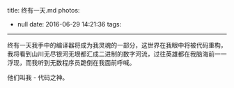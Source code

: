 title: 终有一天.md
photos:
  - null
date: 2016-06-29 14:21:36
tags:
---
	
终有一天我手中的编译器将成为我灵魂的一部分，这世界在我眼中将被代码重构，我将看到山川无尽银河无垠都汇成二进制的数字河流，过往英雄都在我脑海前一一浮现，而我听到无数程序员跪倒在我面前呼喊。  

他们叫我 - 代码之神。